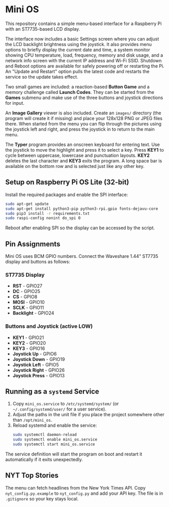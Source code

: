 # Mini OS

This repository contains a simple menu-based interface for a Raspberry Pi with an ST7735-based LCD display.

The interface now includes a basic Settings screen where you can adjust the LCD backlight brightness using the joystick. It also provides menu options to briefly display the current date and time, a system monitor showing CPU temperature, load, frequency, memory and disk usage, and a network info screen with the current IP address and Wi-Fi SSID. Shutdown and Reboot options are available for safely powering off or restarting the Pi. An "Update and Restart" option pulls the latest code and restarts the service so the update takes effect.

Two small games are included: a reaction-based **Button Game** and a memory challenge called **Launch Codes**. They can be started from the **Games** submenu and make use of the three buttons and joystick directions for input.

An **Image Gallery** viewer is also included. Create an `images/` directory (the program will create it if missing) and place your 128x128 PNG or JPEG files there. When started from the menu you can flip through the pictures using the joystick left and right, and press the joystick in to return to the main menu.

The **Typer** program provides an onscreen keyboard for entering text. Use the joystick to move the highlight and press it to select a key. Press **KEY1** to cycle between uppercase, lowercase and punctuation layouts. **KEY2** deletes the last character and **KEY3** exits the program. A long space bar is available on the bottom row and is selected just like any other key.

## Setup on Raspberry Pi OS Lite (32-bit)

Install the required packages and enable the SPI interface:

```bash
sudo apt-get update
sudo apt-get install python3-pip python3-rpi.gpio fonts-dejavu-core
sudo pip3 install -r requirements.txt
sudo raspi-config nonint do_spi 0
```

Reboot after enabling SPI so the display can be accessed by the script.

## Pin Assignments

Mini OS uses BCM GPIO numbers. Connect the Waveshare 1.44" ST7735 display and buttons as follows:

### ST7735 Display
- **RST** - GPIO27
- **DC** - GPIO25
- **CS** - GPIO8
- **MOSI** - GPIO10
- **SCLK** - GPIO11
- **Backlight** - GPIO24

### Buttons and Joystick (active LOW)
- **KEY1** - GPIO21
- **KEY2** - GPIO20
- **KEY3** - GPIO16
- **Joystick Up** - GPIO6
- **Joystick Down** - GPIO19
- **Joystick Left** - GPIO5
- **Joystick Right** - GPIO26
- **Joystick Press** - GPIO13

## Running as a `systemd` Service

1. Copy `mini_os.service` to `/etc/systemd/system/` (or `~/.config/systemd/user/` for a user service).
2. Adjust the paths in the unit file if you place the project somewhere other than `/opt/mini_os`.
3. Reload systemd and enable the service:
   ```bash
   sudo systemctl daemon-reload
   sudo systemctl enable mini_os.service
   sudo systemctl start mini_os.service
   ```

The service definition will start the program on boot and restart it automatically if it exits unexpectedly.

## NYT Top Stories

The menu can fetch headlines from the New York Times API. Copy `nyt_config.py.example` to `nyt_config.py` and add your API key. The file is in `.gitignore` so your key stays local.
